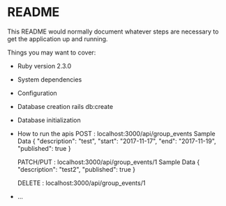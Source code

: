 # README

This README would normally document whatever steps are necessary to get the
application up and running.

Things you may want to cover:

* Ruby version 2.3.0

* System dependencies

* Configuration

* Database creation
	rails db:create
* Database initialization

* How to run the apis
	POST : localhost:3000/api/group_events
	Sample Data
	{
	"description": "test",
	"start": "2017-11-17",
	"end": "2017-11-19",
	"published": true
	}

	PATCH/PUT : localhost:3000/api/group_events/1
	Sample Data
	{
	"description": "test2",
	"published": true
	}

	DELETE : localhost:3000/api/group_events/1

	


* ...
